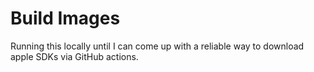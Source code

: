 # Build Images

Running this locally until I can come up with a reliable way to download apple SDKs via
GitHub actions.